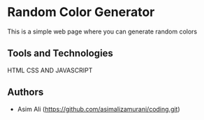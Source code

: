 
# Random Color Generator


This is a simple web page where you can generate random colors


## Tools and Technologies

HTML CSS AND JAVASCRIPT


## Authors

- Asim Ali
(https://github.com/asimalizamurani/coding.git)

